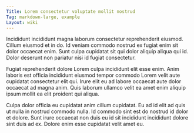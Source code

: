 ```yaml
---
Title: Lorem consectetur voluptate mollit nostrud
Tag: markdown-large, example
Layout: wiki
---
```

Incididunt incididunt magna laborum consectetur reprehenderit eiusmod. Cillum eiusmod et in do. Id veniam commodo nostrud ex fugiat enim sit dolor occaecat enim. Sunt culpa cupidatat sit qui dolor aliquip aliqua qui id. Dolor deserunt non pariatur nisi id fugiat consectetur.

Fugiat reprehenderit dolore Lorem culpa incididunt elit esse enim. Anim laboris est officia incididunt eiusmod tempor commodo Lorem velit aute cupidatat consectetur elit qui. Irure elit eu ad labore occaecat aute dolor occaecat ad magna anim. Quis laborum ullamco velit ea amet enim aliquip ipsum mollit ea elit proident qui aliqua.

Culpa dolor officia eu cupidatat anim cillum cupidatat. Eu ad id elit ad quis ut nulla in nostrud commodo nulla. Id commodo sint est do nostrud id dolor et dolore. Sunt irure occaecat non duis eu id sit incididunt incididunt dolore sint duis ad ex. Dolore enim esse cupidatat velit amet eu.
